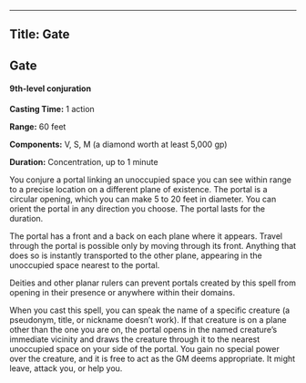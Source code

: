 -------------------------
Title: Gate
-------------------------

## Gate

#### 9th-level conjuration


**Casting Time:** 1 action

**Range:** 60 feet

**Components:** V, S, M (a diamond worth at least
5,000 gp)

**Duration:** Concentration, up to 1 minute


You conjure a portal linking an unoccupied space you can see within
range to a precise location on a different plane of existence. The
portal is a circular opening, which you can make 5 to 20 feet in
diameter. You can orient the portal in any direction you choose. The
portal lasts for the duration.

The portal has a front and a back on each plane where it appears. Travel
through the portal is possible only by moving through its front.
Anything that does so is instantly transported to the other plane,
appearing in the unoccupied space nearest to the portal.

Deities and other planar rulers can prevent portals created by this
spell from opening in their presence or anywhere within their domains.

When you cast this spell, you can speak the name of a specific creature
(a pseudonym, title, or nickname doesn’t work). If that creature is on a
plane other than the one you are on, the portal opens in the named
creature’s immediate vicinity and draws the creature through it to the
nearest unoccupied space on your side of the portal. You gain no special
power over the creature, and it is free to act as the GM deems
appropriate. It might leave, attack you, or help you.


